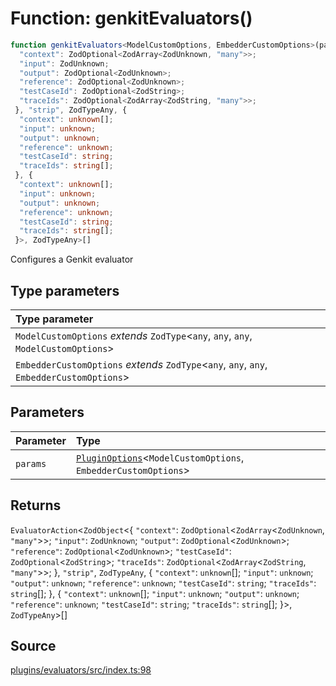 # Function: genkitEvaluators()

```ts
function genkitEvaluators<ModelCustomOptions, EmbedderCustomOptions>(params: PluginOptions<ModelCustomOptions, EmbedderCustomOptions>): EvaluatorAction<ZodObject<{
  "context": ZodOptional<ZodArray<ZodUnknown, "many">>;
  "input": ZodUnknown;
  "output": ZodOptional<ZodUnknown>;
  "reference": ZodOptional<ZodUnknown>;
  "testCaseId": ZodOptional<ZodString>;
  "traceIds": ZodOptional<ZodArray<ZodString, "many">>;
 }, "strip", ZodTypeAny, {
  "context": unknown[];
  "input": unknown;
  "output": unknown;
  "reference": unknown;
  "testCaseId": string;
  "traceIds": string[];
 }, {
  "context": unknown[];
  "input": unknown;
  "output": unknown;
  "reference": unknown;
  "testCaseId": string;
  "traceIds": string[];
 }>, ZodTypeAny>[]
```

Configures a Genkit evaluator

## Type parameters

| Type parameter |
| :------ |
| `ModelCustomOptions` *extends* `ZodType`\<`any`, `any`, `any`, `ModelCustomOptions`\> |
| `EmbedderCustomOptions` *extends* `ZodType`\<`any`, `any`, `any`, `EmbedderCustomOptions`\> |

## Parameters

| Parameter | Type |
| :------ | :------ |
| `params` | [`PluginOptions`](../interfaces/PluginOptions.md)\<`ModelCustomOptions`, `EmbedderCustomOptions`\> |

## Returns

`EvaluatorAction`\<`ZodObject`\<\{
  `"context"`: `ZodOptional`\<`ZodArray`\<`ZodUnknown`, `"many"`\>\>;
  `"input"`: `ZodUnknown`;
  `"output"`: `ZodOptional`\<`ZodUnknown`\>;
  `"reference"`: `ZodOptional`\<`ZodUnknown`\>;
  `"testCaseId"`: `ZodOptional`\<`ZodString`\>;
  `"traceIds"`: `ZodOptional`\<`ZodArray`\<`ZodString`, `"many"`\>\>;
 \}, `"strip"`, `ZodTypeAny`, \{
  `"context"`: `unknown`[];
  `"input"`: `unknown`;
  `"output"`: `unknown`;
  `"reference"`: `unknown`;
  `"testCaseId"`: `string`;
  `"traceIds"`: `string`[];
 \}, \{
  `"context"`: `unknown`[];
  `"input"`: `unknown`;
  `"output"`: `unknown`;
  `"reference"`: `unknown`;
  `"testCaseId"`: `string`;
  `"traceIds"`: `string`[];
 \}\>, `ZodTypeAny`\>[]

## Source

[plugins/evaluators/src/index.ts:98](https://github.com/firebase/genkit/blob/9cb10ef63dd6659f1a31ffd2367b7efa8acc10e5/js/plugins/evaluators/src/index.ts#L98)
